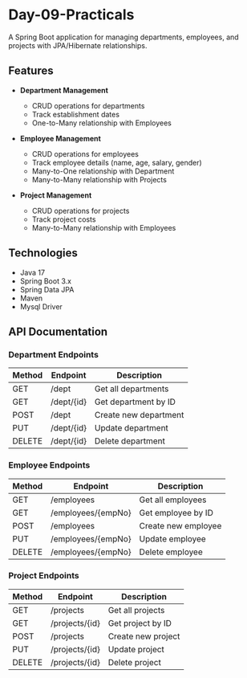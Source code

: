 # Day-09-Practicals

A Spring Boot application for managing departments, employees, and projects with JPA/Hibernate relationships.

## Features

- **Department Management**
  - CRUD operations for departments
  - Track establishment dates
  - One-to-Many relationship with Employees

- **Employee Management**
  - CRUD operations for employees
  - Track employee details (name, age, salary, gender)
  - Many-to-One relationship with Department
  - Many-to-Many relationship with Projects

- **Project Management**
  - CRUD operations for projects
  - Track project costs
  - Many-to-Many relationship with Employees

## Technologies

- Java 17
- Spring Boot 3.x
- Spring Data JPA
- Maven
- Mysql Driver



## API Documentation

### Department Endpoints

| Method | Endpoint         | Description            |
|--------|-----------------|------------------------|
| GET    | /dept           | Get all departments    |
| GET    | /dept/{id}      | Get department by ID   |
| POST   | /dept           | Create new department  |
| PUT    | /dept/{id}      | Update department      |
| DELETE | /dept/{id}      | Delete department      |

### Employee Endpoints

| Method | Endpoint              | Description           |
|--------|----------------------|-----------------------|
| GET    | /employees           | Get all employees     |
| GET    | /employees/{empNo}   | Get employee by ID    |
| POST   | /employees           | Create new employee   |
| PUT    | /employees/{empNo}   | Update employee       |
| DELETE | /employees/{empNo}   | Delete employee       |

### Project Endpoints

| Method | Endpoint         | Description           |
|--------|-----------------|-----------------------|
| GET    | /projects       | Get all projects      |
| GET    | /projects/{id}  | Get project by ID     |
| POST   | /projects       | Create new project    |
| PUT    | /projects/{id}  | Update project        |
| DELETE | /projects/{id}  | Delete project        |
